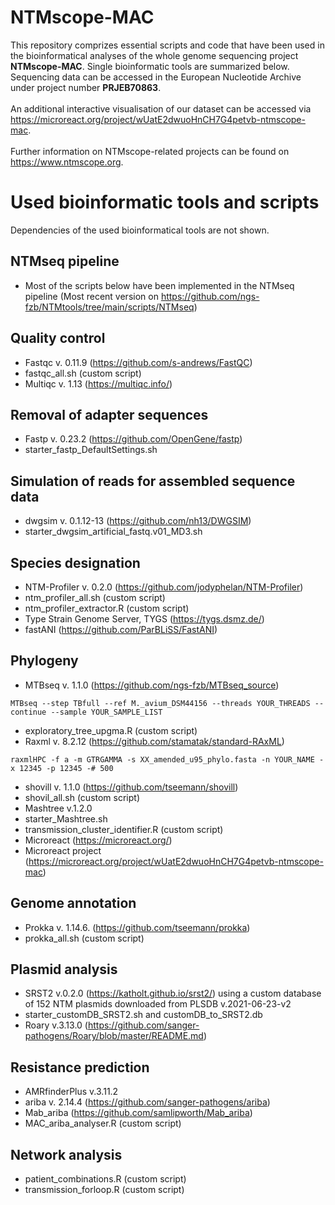 # NTMscope-MAC
This repository comprizes essential scripts and code that have been used in the bioinformatical analyses of the whole genome sequencing project **NTMscope-MAC**. Single bioinformatic tools are summarized below. Sequencing data can be accessed in the European Nucleotide Archive under project number **PRJEB70863**. 
\
\
An additional interactive visualisation of our dataset can be accessed via https://microreact.org/project/wUatE2dwuoHnCH7G4petvb-ntmscope-mac.
\
\
Further information on NTMscope-related projects can be found on https://www.ntmscope.org. 

# Used bioinformatic tools and scripts
Dependencies of the used bioinformatical tools are not shown.

## NTMseq pipeline
- Most of the scripts below have been implemented in the NTMseq pipeline (Most recent version on https://github.com/ngs-fzb/NTMtools/tree/main/scripts/NTMseq)

## Quality control
- Fastqc v. 0.11.9 (https://github.com/s-andrews/FastQC)
- fastqc_all.sh (custom script)
- Multiqc v. 1.13 (https://multiqc.info/)

## Removal of adapter sequences
- Fastp v. 0.23.2 (https://github.com/OpenGene/fastp)
- starter_fastp_DefaultSettings.sh

## Simulation of reads for assembled sequence data
- dwgsim v. 0.1.12-13 (https://github.com/nh13/DWGSIM)
- starter_dwgsim_artificial_fastq.v01_MD3.sh

## Species designation
- NTM-Profiler v. 0.2.0 (https://github.com/jodyphelan/NTM-Profiler)
- ntm_profiler_all.sh (custom script)
- ntm_profiler_extractor.R (custom script)
- Type Strain Genome Server, TYGS (https://tygs.dsmz.de/)
- fastANI (https://github.com/ParBLiSS/FastANI)

## Phylogeny
- MTBseq v. 1.1.0 (https://github.com/ngs-fzb/MTBseq_source)
```
MTBseq --step TBfull --ref M._avium_DSM44156 --threads YOUR_THREADS --continue --sample YOUR_SAMPLE_LIST
```
- exploratory_tree_upgma.R (custom script)
- Raxml v. 8.2.12 (https://github.com/stamatak/standard-RAxML)
```
raxmlHPC -f a -m GTRGAMMA -s XX_amended_u95_phylo.fasta -n YOUR_NAME -x 12345 -p 12345 -# 500

```
- shovill v. 1.1.0 (https://github.com/tseemann/shovill)
- shovil_all.sh (custom script)
- Mashtree v.1.2.0
- starter_Mashtree.sh
- transmission_cluster_identifier.R (custom script)
- Microreact (https://microreact.org/)
- Microreact project (https://microreact.org/project/wUatE2dwuoHnCH7G4petvb-ntmscope-mac)
  
## Genome annotation
- Prokka v. 1.14.6. (https://github.com/tseemann/prokka)
- prokka_all.sh (custom script)
  
## Plasmid analysis
- SRST2 v.0.2.0 (https://katholt.github.io/srst2/) using a custom database of 152 NTM plasmids downloaded from PLSDB v.2021-06-23-v2
- starter_customDB_SRST2.sh and customDB_to_SRST2.db
- Roary v.3.13.0  (https://github.com/sanger-pathogens/Roary/blob/master/README.md)

## Resistance prediction
- AMRfinderPlus v.3.11.2
- ariba v. 2.14.4 (https://github.com/sanger-pathogens/ariba)
- Mab_ariba (https://github.com/samlipworth/Mab_ariba)
- MAC_ariba_analyser.R (custom script)

## Network analysis
- patient_combinations.R (custom script)
- transmission_forloop.R (custom script)
